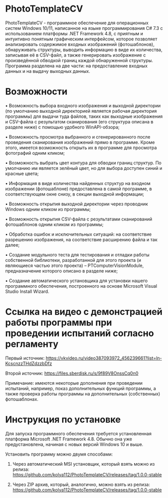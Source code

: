 # PhotoTemplateCV
PhotoTemplateCV - программное обеспечение для операционных систем Windows 10/11, написанное на языке программирования C# 7.3 с использованием платформы .NET Framework 4.8, с приятным и интуитивно понятным графическим интерфейсом, которое позволяет анализировать содержимое входных изображений (фотошаблонов), обнаруживать структуры, выводить информацию в виде их количества, записывая её в CSV-файл, а также генерировать изображение с произведённой обводкой границ каждой обнаруженной структуры. Программа разделена на две части: на предоставление входных данных и на выдачу выходных данных.

# Возможности
•	Возможность выбора входного изображения и выходной директории (по умолчанию выходной директорией является рабочая директория программы) для выдачи туда файлов, таких как выходные изображения и CSV-файла с результатом сканирования (его структура описана в разделе ниже) с помощью удобного WinAPI-обзора;

•	Возможность просмотра выбранного и сгенерированного после проведения сканирования изображений прямо в программе. Кроме этого, имеется возможность открыть их в программе для просмотра фотографий одним кликом;

•	Возможность выбрать цвет контура для обводки границ структур. По умолчанию им является зелёный цвет, но для выбора доступен синий и красные цвета;

•	Информация в виде количества найденных структур на входном изображении (фотошаблоне) предоставлена в самой программе, в соответствующем окне снизу, в секции выходной информации;

•	Возможность открытия выходной директории через проводник Windows одним кликом из программы;

•	Возможность открытия CSV-файла с результатами сканирований фотошаблонов одним кликом из программы;

•	Обработка ошибок и исключительных ситуаций: на соответствие разрешению изображения, на соответствие расширению файла и так далее;

•	Создание модульного теста для тестирования и отладки работы собственной библиотеки, разработанной для этого проекта (и являющиеся частью этого проекта) – PTComputerVisionModule, предназначение которого описано в разделе ниже;

•	Создание автоматического установщика для установки нашего программного обеспечения, построенного на основе Microsoft Visual Studio Install Wizard.

# Ссылка на видео с демонстрацией работы программы при проведении испытаний согласно регламенту
Первый источник: https://vkvideo.ru/video387093972_456239661?list=ln-KcscnzzTHdZdzzbDfz

Второй источник: https://files.sberdisk.ru/s/9f89V8OnssCq0n0

Примечание: имеются некоторые дополнения при проведении испытаний, например, показ дополнительных функций программы, а также проверка работы программы на дополнительных (собственных) фотошаблонах.

# Инструкция по установке
Для запуска программного обеспечения требуется установленная платформа Microsoft .NET Framework 4.8. Обычно она уже предустановлена, начиная с новых версий Windows 10 и выше.

Установить программу можно двумя способами:


1) Через автоматический MSI установщик, который взять можно из релиза: https://github.com/kolya112/PhotoTemplateCV/releases/tag/1.0.0-stable

2) Через ZIP архив, который, аналогично, можно взять из релиза: https://github.com/kolya112/PhotoTemplateCV/releases/tag/1.0.0-stable
